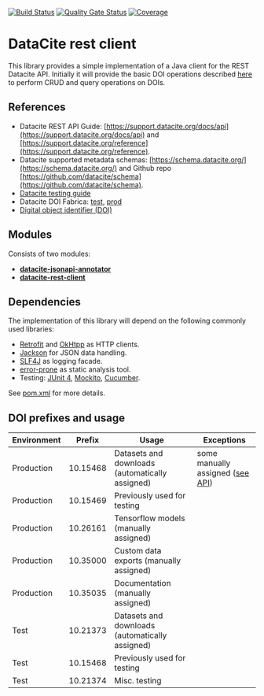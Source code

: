 [![Build Status](https://builds.gbif.org/job/datacite-rest-client/badge/icon?plastic)](https://builds.gbif.org/job/datacite-rest-client/)
[![Quality Gate Status](https://sonar.gbif.org/api/project_badges/measure?project=org.gbif.datacite%3Adatacite-rest-client-parent&metric=alert_status)](https://sonar.gbif.org/dashboard?id=org.gbif.datacite%3Adatacite-rest-client-parent) 
[![Coverage](https://sonar.gbif.org/api/project_badges/measure?project=org.gbif.datacite%3Adatacite-rest-client-parent&metric=coverage)](https://sonar.gbif.org/dashboard?id=org.gbif.datacite%3Adatacite-rest-client-parent)

# DataCite rest client

This library provides a simple implementation of a Java client for the REST Datacite API.
Initially it will provide the basic DOI operations described [here](https://support.datacite.org/reference/dois-2) to perform CRUD and query operations on DOIs.

## References
 - Datacite REST API Guide: [https://support.datacite.org/docs/api](https://support.datacite.org/docs/api) and [https://support.datacite.org/reference](https://support.datacite.org/reference).
 - Datacite supported metadata schemas: [https://schema.datacite.org/](https://schema.datacite.org/) and Github repo [https://github.com/datacite/schema](https://github.com/datacite/schema).
 - [Datacite testing guide](https://support.datacite.org/docs/testing-guide)
 - Datacite DOI Fabrica: [test](https://doi.test.datacite.org), [prod](https://doi.datacite.org)
 - [Digital object identifier (DOI)](https://en.wikipedia.org/wiki/Digital_object_identifier)
 
## Modules
 Consists of two modules:
 - [**datacite-jsonapi-annotator**](datacite-jsonapi-annotator/README.md)
 - [**datacite-rest-client**](datacite-rest-client/README.md)
 
## Dependencies
The implementation of this library will depend on the following commonly used libraries:
 - [Retrofit](https://square.github.io/retrofit/) and [OkHtpp](https://square.github.io/okhttp/) as HTTP clients.
 - [Jackson](https://github.com/FasterXML/jackson) for JSON data handling.
 - [SLF4J](https://www.slf4j.org/) as logging facade.
 - [error-prone](https://github.com/google/error-prone) as static analysis tool.
 - Testing: [JUnit 4](https://junit.org/junit4/), 
 [Mockito](https://site.mockito.org/), 
 [Cucumber](https://docs.cucumber.io/).
 
See [pom.xml](pom.xml) for more details.
 
## DOI prefixes and usage

| Environment | Prefix   | Usage                                           | Exceptions |
|-------------|----------|-------------------------------------------------|------------|
| Production  | 10.15468 | Datasets and downloads (automatically assigned) | some manually assigned ([see API](https://api.datacite.org/dois?prefix=10.15468&resource-type-id=text)) |
| Production  | 10.15469 | Previously used for testing                     |            |
| Production  | 10.26161 | Tensorflow models (manually assigned)           |            |
| Production  | 10.35000 | Custom data exports (manually assigned)         |            |
| Production  | 10.35035 | Documentation (manually assigned)               |            |
| Test        | 10.21373 | Datasets and downloads (automatically assigned) |            |
| Test        | 10.15468 | Previously used for testing                     |            |
| Test        | 10.21374 | Misc. testing                                   |            |


